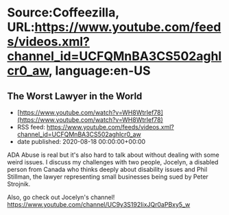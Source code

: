 # Source:Coffeezilla, URL:https://www.youtube.com/feeds/videos.xml?channel_id=UCFQMnBA3CS502aghlcr0_aw, language:en-US

## The Worst Lawyer in the World
 - [https://www.youtube.com/watch?v=WH8WtrIef78](https://www.youtube.com/watch?v=WH8WtrIef78)
 - RSS feed: https://www.youtube.com/feeds/videos.xml?channel_id=UCFQMnBA3CS502aghlcr0_aw
 - date published: 2020-08-18 00:00:00+00:00

ADA Abuse is real but it's also hard to talk about without dealing with some weird issues. I discuss my challenges with two people, Jocelyn, a disabled person from Canada who thinks deeply about disability issues and Phil Stillman, the lawyer representing small businesses being sued by Peter Strojnik. 

Also, go check out Jocelyn's channel!
https://www.youtube.com/channel/UC9y3S192IixJQr0aPBxy5_w

